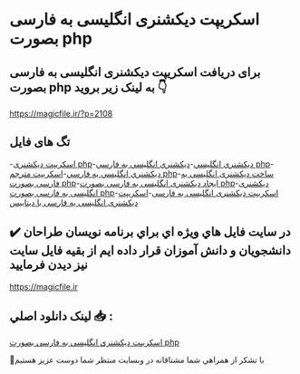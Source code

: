 # اسکریپت دیکشنری انگلیسی به فارسی بصورت php

## برای دریافت اسکریپت دیکشنری انگلیسی به فارسی بصورت php به لینک زیر بروید 👇

https://magicfile.ir/?p=2108

## تگ های فایل

-[اسکریپت دیکشنری php](https://magicfile.ir/product/%d8%a7%d8%b3%da%a9%d8%b1%d9%8a%d9%be%d8%aa-%d8%af%d9%8a%da%a9%d8%b4%d9%86%d8%b1%d9%8a-%d8%a7%d9%86%da%af%d9%84%d9%8a%d8%b3%d9%8a-%d8%a8%d9%87-%d9%81%d8%a7%d8%b1%d8%b3%d9%8a-%d8%a8%d8%b5%d9%88%d8%b1%d8%aa-php/)-[ديکشنري انگليسي](https://magicfile.ir/product/%d8%a7%d8%b3%da%a9%d8%b1%d9%8a%d9%be%d8%aa-%d8%af%d9%8a%da%a9%d8%b4%d9%86%d8%b1%d9%8a-%d8%a7%d9%86%da%af%d9%84%d9%8a%d8%b3%d9%8a-%d8%a8%d9%87-%d9%81%d8%a7%d8%b1%d8%b3%d9%8a-%d8%a8%d8%b5%d9%88%d8%b1%d8%aa-php/)-[ديکشنري انگليسي به فارسي php](https://magicfile.ir/product/%d8%a7%d8%b3%da%a9%d8%b1%d9%8a%d9%be%d8%aa-%d8%af%d9%8a%da%a9%d8%b4%d9%86%d8%b1%d9%8a-%d8%a7%d9%86%da%af%d9%84%d9%8a%d8%b3%d9%8a-%d8%a8%d9%87-%d9%81%d8%a7%d8%b1%d8%b3%d9%8a-%d8%a8%d8%b5%d9%88%d8%b1%d8%aa-php/)-[ديکشنري انگليسي به فارسي](https://magicfile.ir/product/%d8%a7%d8%b3%da%a9%d8%b1%d9%8a%d9%be%d8%aa-%d8%af%d9%8a%da%a9%d8%b4%d9%86%d8%b1%d9%8a-%d8%a7%d9%86%da%af%d9%84%d9%8a%d8%b3%d9%8a-%d8%a8%d9%87-%d9%81%d8%a7%d8%b1%d8%b3%d9%8a-%d8%a8%d8%b5%d9%88%d8%b1%d8%aa-php/)-[اسکریپت مترجم php](https://magicfile.ir/product/%d8%a7%d8%b3%da%a9%d8%b1%d9%8a%d9%be%d8%aa-%d8%af%d9%8a%da%a9%d8%b4%d9%86%d8%b1%d9%8a-%d8%a7%d9%86%da%af%d9%84%d9%8a%d8%b3%d9%8a-%d8%a8%d9%87-%d9%81%d8%a7%d8%b1%d8%b3%d9%8a-%d8%a8%d8%b5%d9%88%d8%b1%d8%aa-php/)-[ساخت دیکشنری انگلیسی به فارسی بصورت php](https://magicfile.ir/product/%d8%a7%d8%b3%da%a9%d8%b1%d9%8a%d9%be%d8%aa-%d8%af%d9%8a%da%a9%d8%b4%d9%86%d8%b1%d9%8a-%d8%a7%d9%86%da%af%d9%84%d9%8a%d8%b3%d9%8a-%d8%a8%d9%87-%d9%81%d8%a7%d8%b1%d8%b3%d9%8a-%d8%a8%d8%b5%d9%88%d8%b1%d8%aa-php/)-[ایجاد دیکشنری انگلیسی به فارسی بصورت php](https://magicfile.ir/product/%d8%a7%d8%b3%da%a9%d8%b1%d9%8a%d9%be%d8%aa-%d8%af%d9%8a%da%a9%d8%b4%d9%86%d8%b1%d9%8a-%d8%a7%d9%86%da%af%d9%84%d9%8a%d8%b3%d9%8a-%d8%a8%d9%87-%d9%81%d8%a7%d8%b1%d8%b3%d9%8a-%d8%a8%d8%b5%d9%88%d8%b1%d8%aa-php/)-[دیکشنری انگلیسی به فارسی بصورت php](https://magicfile.ir/product/%d8%a7%d8%b3%da%a9%d8%b1%d9%8a%d9%be%d8%aa-%d8%af%d9%8a%da%a9%d8%b4%d9%86%d8%b1%d9%8a-%d8%a7%d9%86%da%af%d9%84%d9%8a%d8%b3%d9%8a-%d8%a8%d9%87-%d9%81%d8%a7%d8%b1%d8%b3%d9%8a-%d8%a8%d8%b5%d9%88%d8%b1%d8%aa-php/)-[اسکریپت دیکشنری انگلیسی به فارسی](https://magicfile.ir/product/%d8%a7%d8%b3%da%a9%d8%b1%d9%8a%d9%be%d8%aa-%d8%af%d9%8a%da%a9%d8%b4%d9%86%d8%b1%d9%8a-%d8%a7%d9%86%da%af%d9%84%d9%8a%d8%b3%d9%8a-%d8%a8%d9%87-%d9%81%d8%a7%d8%b1%d8%b3%d9%8a-%d8%a8%d8%b5%d9%88%d8%b1%d8%aa-php/)-[اسکریپت دیکشنری انگلیسی به فارسی با دیتابیس](https://magicfile.ir/product/%d8%a7%d8%b3%da%a9%d8%b1%d9%8a%d9%be%d8%aa-%d8%af%d9%8a%da%a9%d8%b4%d9%86%d8%b1%d9%8a-%d8%a7%d9%86%da%af%d9%84%d9%8a%d8%b3%d9%8a-%d8%a8%d9%87-%d9%81%d8%a7%d8%b1%d8%b3%d9%8a-%d8%a8%d8%b5%d9%88%d8%b1%d8%aa-php/)

## ✔️ در سايت فايل هاي ويژه اي براي برنامه نويسان طراحان دانشجويان و دانش آموزان قرار داده ايم از بقيه فايل سايت نيز ديدن فرماييد

https://magicfile.ir


## لينک دانلود اصلي 📥 :

[اسکریپت دیکشنری انگلیسی به فارسی بصورت php](https://magicfile.ir/product/%d8%a7%d8%b3%da%a9%d8%b1%d9%8a%d9%be%d8%aa-%d8%af%d9%8a%da%a9%d8%b4%d9%86%d8%b1%d9%8a-%d8%a7%d9%86%da%af%d9%84%d9%8a%d8%b3%d9%8a-%d8%a8%d9%87-%d9%81%d8%a7%d8%b1%d8%b3%d9%8a-%d8%a8%d8%b5%d9%88%d8%b1%d8%aa-php/) 


🙏با تشکر از همراهي شما مشتاقانه در وبسایت منتظر شما دوست عزیز هستیم

